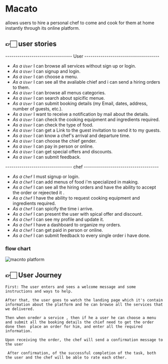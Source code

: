 # Macato
allows users to hire a personal chef to come and cook for them at home instantly through its online platform.


## 👉🏻 user stories

---------------------------------  User ------------------------------------- 
- _As a ` User `_  I can browse all services without sign up or login.
- _As a ` User `_  I can signup and login.
- _As a ` User `_  I can  choose a menu.
- _As a ` User `_  I can  see all the avaliable chief and i can send a hiring orders to them.
- _As a ` User `_  I can browse all menus categories.
- _As a ` User `_  I can  search about spicific menue.
- _As a ` User `_  I can  submit booking details (my Email, dates, address, number of guests, etc.).
- _As a ` User `_  I want to   receive a notification by mail about the details.
- _As a ` User `_  I can  check the cooking equipment and ingredients required.
- _As a ` User `_  I can  check the type of food.
- _As a ` User `_  I can  get a Link to the guest invitation to send it to my guests.
- _As a ` User `_  I can  know a chef's arrival and departure time.
- _As a ` User `_  I can  choose the chief gender.
- _As a ` User `_  I can  pay in person or online.
- _As a ` User `_  I can  get special offers and discounts.
- _As a ` User `_  I can submit feedback.

---------------------------------  chef  ------------------------------------- 
- _As a ` Chef `_  I must signup or login.
- _As a ` Chef `_  I can add menus of food i'm specialized in making.
- _As a ` Chef `_  I can see all the hiring orders and have the ability to accept the order or rejeected it .
- _As a ` Chef `_  I have the ability to request cooking equipment and ingredients required.
- _As a ` Chef `_  I can spicify the time i arrive.
- _As a ` Chef `_  I can present the user with spical offer and discount.
- _As a ` Chef `_  I can  see my profile and update it.
- _As a ` Chef `_  I have a dashboard to organize my orders.
- _As a ` Chef `_  I can get paid in person or online.
- _As a ` Chef `_  I can submit feedback to every single order i have done.




### flow chart

![macnto platform ](https://user-images.githubusercontent.com/61945138/169596222-f4b96d17-3150-4169-a956-40e2929a83bc.png)



## 👉🏻 User Journey


``` First: The user enters and sees a welcome message and some instructions and ways to help. ```

``` After that, the user goes to watch the landing page which it's contain information about the platform and he can browse all the services that we delivered. ```

``` Then when oreder a service , then if he a user he can choose a menu and submit all the booking details the chief need to get the order done then  place an order for him, and enter all the required information. ```

``` Upon receiving the order, the chef will send a confirmation message to the user ``` 

``` After confirmation, of the successful completion of the task, both the user and the chef will be able to rate each other.```

